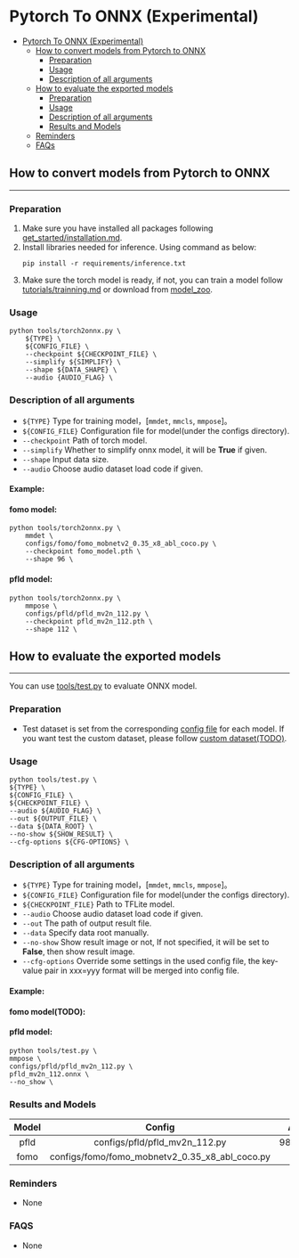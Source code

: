 # Pytorch To ONNX (Experimental)
- [Pytorch To ONNX (Experimental)](#pytorch-to-onnx-experimental)
    - [How to convert models from Pytorch to ONNX](#how-to-convert-models-from-pytorch-to-onnx)
        - [Preparation](#preparation)
        - [Usage](#usage)
        - [Description of all arguments](#description-of-all-arguments)
    - [How to evaluate the exported models](#how-to-evaluate-the-exported-models)
        - [Preparation](#preparation-1)
        - [Usage](#usage-1)
        - [Description of all arguments](#description-of-all-arguments-1)
        - [Results and Models](#results-and-models)
    - [Reminders](#reminders)
    - [FAQs](#faqs)

## How to convert models from Pytorch to ONNX
---
### Preparation
1. Make sure you have installed all packages following [get_started/installation.md](https://github.com/Seeed-Studio/EdgeLab/blob/master/docs/en/get_started/installation.md).
2. Install libraries needed for inference. Using command as below:
    ```
    pip install -r requirements/inference.txt
    ```
3. Make sure the torch model is ready, if not, you can train a model follow [tutorials/trainning.md](https://github.com/Seeed-Studio/EdgeLab/blob/master/docs/en/tutorials/trainning.md) or download from [model_zoo](https://github.com/Seeed-Studio/EdgeLab/releases/tag/model_zoo).

### Usage
    python tools/torch2onnx.py \
        ${TYPE} \
        ${CONFIG_FILE} \
        --checkpoint ${CHECKPOINT_FILE} \
        --simplify ${SIMPLIFY} \
        --shape ${DATA_SHAPE} \
        --audio {AUDIO_FLAG} \

### Description of all arguments
- `${TYPE}` Type for training model，[`mmdet`, `mmcls`, `mmpose`]。
- `${CONFIG_FILE}` Configuration file for model(under the configs directory).
- `--checkpoint` Path of torch model.
- `--simplify` Whether to simplify onnx model, it will be **True** if given.
- `--shape` Input data size.
- `--audio` Choose audio dataset load code if given.

#### Example:
#### fomo model:
    python tools/torch2onnx.py \
        mmdet \
        configs/fomo/fomo_mobnetv2_0.35_x8_abl_coco.py \
        --checkpoint fomo_model.pth \
        --shape 96 \
#### pfld model:
    python tools/torch2onnx.py \
        mmpose \
        configs/pfld/pfld_mv2n_112.py \
        --checkpoint pfld_mv2n_112.pth \
        --shape 112 \
 

## How to evaluate the exported models
---
You can use [tools/test.py](https://github.com/Seeed-Studio/EdgeLab/blob/master/tools/test.py) to evaluate ONNX model.

### Preparation
- Test dataset is set from the corresponding [config file](https://github.com/Seeed-Studio/EdgeLab/tree/master/configs) for each model. If you want test the custom dataset, please follow [custom dataset(TODO)]().

### Usage
    python tools/test.py \
    ${TYPE} \
    ${CONFIG_FILE} \
    ${CHECKPOINT_FILE} \
    --audio ${AUDIO_FLAG} \
    --out ${OUTPUT_FILE} \
    --data ${DATA_ROOT} \
    --no-show ${SHOW_RESULT} \
    --cfg-options ${CFG-OPTIONS} \

### Description of all arguments
- `${TYPE}` Type for training model，[`mmdet`, `mmcls`, `mmpose`]。
- `${CONFIG_FILE}` Configuration file for model(under the configs directory).
- `${CHECKPOINT_FILE}` Path to TFLite model.
- `--audio` Choose audio dataset load code if given.
- `--out` The path of output result file.
- `--data` Specify data root manually.
- `--no-show` Show result image or not, If not specified, it will be set to **False**, then show result image.
- `--cfg-options` Override some settings in the used config file, the key-value pair in xxx=yyy format will be merged into config file.

#### Example:
#### fomo model(TODO):

#### pfld model:
    python tools/test.py \
    mmpose \
    configs/pfld/pfld_mv2n_112.py \
    pfld_mv2n_112.onnx \
    --no_show \

### Results and Models

| Model |           Config               |   Acc  |
| :--: | :--: |:--:|
| pfld  | configs/pfld/pfld_mv2n_112.py  |   98.77% |
| fomo  | configs/fomo/fomo_mobnetv2_0.35_x8_abl_coco.py |     |


### Reminders
- None


### FAQS
- None